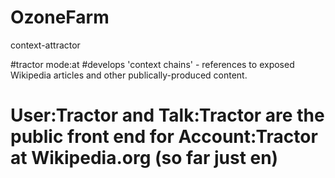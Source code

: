 OzoneFarm
=========

context-attractor

#tractor mode:at
#develops 'context chains' - references to exposed Wikipedia articles and other publically-produced content.

# User:Tractor and Talk:Tractor are the public front end for Account:Tractor at Wikipedia.org (so far just en)
